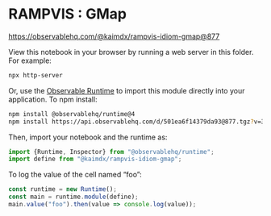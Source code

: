 # RAMPVIS : GMap

https://observablehq.com/@kaimdx/rampvis-idiom-gmap@877

View this notebook in your browser by running a web server in this folder. For
example:

~~~sh
npx http-server
~~~

Or, use the [Observable Runtime](https://github.com/observablehq/runtime) to
import this module directly into your application. To npm install:

~~~sh
npm install @observablehq/runtime@4
npm install https://api.observablehq.com/d/501ea6f14379da93@877.tgz?v=3
~~~

Then, import your notebook and the runtime as:

~~~js
import {Runtime, Inspector} from "@observablehq/runtime";
import define from "@kaimdx/rampvis-idiom-gmap";
~~~

To log the value of the cell named “foo”:

~~~js
const runtime = new Runtime();
const main = runtime.module(define);
main.value("foo").then(value => console.log(value));
~~~
